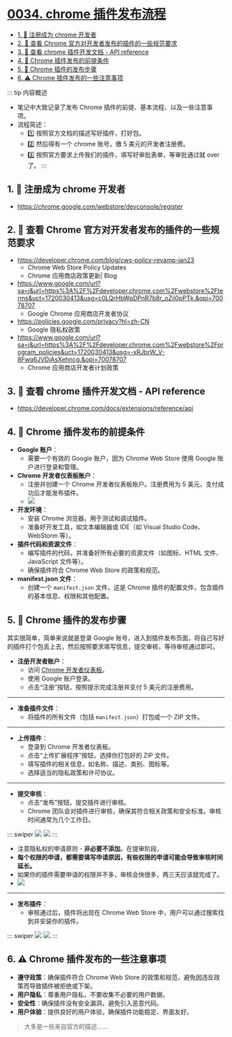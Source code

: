 # [0034. chrome 插件发布流程](https://github.com/Tdahuyou/TNotes.notes/tree/main/notes/0034.%20chrome%20%E6%8F%92%E4%BB%B6%E5%8F%91%E5%B8%83%E6%B5%81%E7%A8%8B)

<!-- region:toc -->

- [1. 🔗 注册成为 chrome 开发者](#1--注册成为-chrome-开发者)
- [2. 🔗 查看 Chrome 官方对开发者发布的插件的一些规范要求](#2--查看-chrome-官方对开发者发布的插件的一些规范要求)
- [3. 🔗 查看 chrome 插件开发文档 - API reference](#3--查看-chrome-插件开发文档---api-reference)
- [4. 📒 Chrome 插件发布的前提条件](#4--chrome-插件发布的前提条件)
- [5. 📒 Chrome 插件的发布步骤](#5--chrome-插件的发布步骤)
- [6. ⚠️ Chrome 插件发布的一些注意事项](#6-️-chrome-插件发布的一些注意事项)

<!-- endregion:toc -->

::: tip 内容概述
- 笔记中大致记录了发布 Chrome 插件的前提、基本流程、以及一些注意事项。
- 流程简述：
  - 1️⃣ 按照官方文档的描述写好插件，打好包。
  - 2️⃣ 然后得有一个 chrome 账号，缴 5 美元的开发者注册费。
  - 3️⃣ 按照官方要求上传我们的插件，填写好审批表单，等审批通过就 over 了。
:::

## 1. 🔗 注册成为 chrome 开发者

- https://chrome.google.com/webstore/devconsole/register

## 2. 🔗 查看 Chrome 官方对开发者发布的插件的一些规范要求

- https://developer.chrome.com/blog/cws-policy-revamp-jan23
  - Chrome Web Store Policy Updates
  - Chrome 应用商店政策更新| Blog
- https://www.google.com/url?sa=j&url=https%3A%2F%2Fdeveloper.chrome.com%2Fwebstore%2Fterms&uct=1720030413&usg=c0LQrHbWpDPnR7b8r_oZii0pPTk.&opi=70078707
  - Google Chrome 应用商店开发者协议
- https://policies.google.com/privacy?hl=zh-CN
  - Google 隐私权政策
- https://www.google.com/url?sa=j&url=https%3A%2F%2Fdeveloper.chrome.com%2Fwebstore%2Fprogram_policies&uct=1720030413&usg=-xRJbrW_V-8Fwq6JVDiAsXehncg.&opi=70078707
  - Chrome 应用商店开发者计划政策

## 3. 🔗 查看 chrome 插件开发文档 - API reference

- https://developer.chrome.com/docs/extensions/reference/api

## 4. 📒 Chrome 插件发布的前提条件

- **Google 账户**：
   - 需要一个有效的 Google 账户，因为 Chrome Web Store 使用 Google 账户进行登录和管理。
- **Chrome 开发者仪表板账户**：
   - 注册并创建一个 Chrome 开发者仪表板账户。注册费用为 5 美元，支付成功后才能发布插件。
  - ![](https://cdn.jsdelivr.net/gh/Tdahuyou/imgs@main/2024-12-13-13-26-51.png)
- **开发环境**：
   - 安装 Chrome 浏览器，用于测试和调试插件。
   - 准备好开发工具，如文本编辑器或 IDE（如 Visual Studio Code、WebStorm 等）。
- **插件代码和资源文件**：
   - 编写插件的代码，并准备好所有必要的资源文件（如图标、HTML 文件、JavaScript 文件等）。
   - 确保插件符合 Chrome Web Store 的政策和规范。
- **manifest.json 文件**：
   - 创建一个 `manifest.json` 文件，这是 Chrome 插件的配置文件，包含插件的基本信息、权限和其他配置。

## 5. 📒 Chrome 插件的发布步骤

其实很简单，简单来说就是登录 Google 账号，进入到插件发布页面，将自己写好的插件打个包丢上去，然后按照要求填写信息，提交审核，等待审核通过即可。

- **注册开发者账户**：
   - 访问 [Chrome 开发者仪表板](https://chrome.google.com/webstore/developer/dashboard)。
   - 使用 Google 账户登录。
   - 点击“注册”按钮，按照提示完成注册并支付 5 美元的注册费用。

---

- **准备插件文件**：
   - 将插件的所有文件（包括 `manifest.json`）打包成一个 ZIP 文件。

---

- **上传插件**：
   - 登录到 Chrome 开发者仪表板。
   - 点击“上传扩展程序”按钮，选择你打包好的 ZIP 文件。
   - 填写插件的相关信息，如名称、描述、类别、图标等。
   - 选择适当的隐私政策和许可协议。

---

- **提交审核**：
   - 点击“发布”按钮，提交插件进行审核。
   - Chrome 团队会对插件进行审核，确保其符合相关政策和安全标准。审核时间通常为几个工作日。

::: swiper
![](https://cdn.jsdelivr.net/gh/Tdahuyou/imgs@main/2025-01-01-19-28-03.png)
![](https://cdn.jsdelivr.net/gh/Tdahuyou/imgs@main/2025-01-01-19-29-10.png)
:::

   - 注意隐私权的申请原则 - **非必要不添加**。在提审阶段，
   - **每个权限的申请，都需要填写申请原因，有些权限的申请可能会导致审核时间延长。**
   - 如果你的插件需要申请的权限并不多，审核会快很多，两三天应该就完成了。
   - ![](https://cdn.jsdelivr.net/gh/Tdahuyou/imgs@main/2025-01-01-19-29-58.png)

---

- **发布插件**：
   - 审核通过后，插件将出现在 Chrome Web Store 中，用户可以通过搜索找到并安装你的插件。

::: swiper
![](https://cdn.jsdelivr.net/gh/Tdahuyou/imgs@main/2025-01-01-19-31-29.png)
![](https://cdn.jsdelivr.net/gh/Tdahuyou/imgs@main/2025-01-01-19-31-00.png)
:::

## 6. ⚠️ Chrome 插件发布的一些注意事项

- **遵守政策**：确保插件符合 Chrome Web Store 的政策和规范，避免因违反政策而导致插件被拒绝或下架。
- **用户隐私**：尊重用户隐私，不要收集不必要的用户数据。
- **安全性**：确保插件没有安全漏洞，避免引入恶意代码。
- **用户体验**：提供良好的用户体验，确保插件功能稳定、界面友好。

> 大多是一些来自官方的描述……
